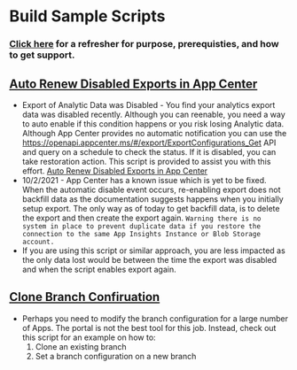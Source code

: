 # Build Sample Scripts

### [Click here](/README.md) for a refresher for purpose, prerequisties, and how to get support.

## [Auto Renew Disabled Exports in App Center](/Build/ExportConfigNotification.ps1)
* Export of Analytic Data was Disabled - You find your analytics export data was disabled recently. Although you can reenable, you need a way to auto enable if this condition happens or you risk losing Analytic data. Although App Center provides no automatic notification you can use the https://openapi.appcenter.ms/#/export/ExportConfigurations_Get API and query on a schedule to check the status. If it is disabled, you can take restoration action. This script is provided to assist you with this effort. [Auto Renew Disabled Exports in App Center](/ExportConfigNotification.ps1)
* 10/2/2021 - App Center has a known issue which is yet to be fixed. When the automatic disable event occurs, re-enabling export does not backfill data as the documentation suggests happens when you initially setup export. The only way as of today to get backfill data, is to delete the export and then create the export again. ``` Warning there is no system in place to prevent duplicate data if you restore the connection to the same App Insights Instance or Blob Storage account. ``` 
* If you are using this script or similar approach, you are less impacted as the only data lost would be between the time the export was disabled and when the script enables export again. 

## [Clone Branch Confiruation](/Build/CloneBranchBuildConfig.ps1)
* Perhaps you need to modify the branch configuration for a large number of Apps. The portal is not the best tool for this job. Instead, check out this script for an example on how to:
    1. Clone an existing branch
    2. Set a branch configuration on a new branch
